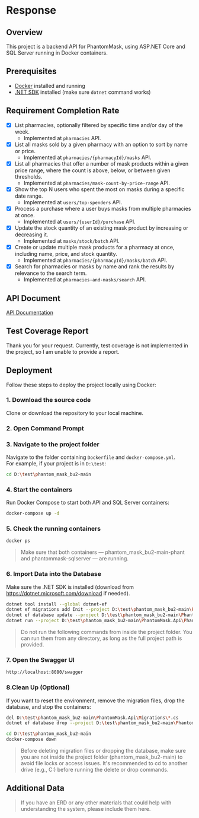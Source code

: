 # Response

## Overview

This project is a backend API for PhantomMask, using ASP.NET Core and SQL Server running in Docker containers.

## Prerequisites

- [Docker](https://docs.docker.com/get-docker/) installed and running
- [.NET SDK](https://dotnet.microsoft.com/download) installed (make sure `dotnet` command works)

## Requirement Completion Rate
* [x] List pharmacies, optionally filtered by specific time and/or day of the week.
  * Implemented at `pharmacies` API.
* [x] List all masks sold by a given pharmacy with an option to sort by name or price.
  * Implemented at `pharmacies/{pharmacyId}/masks` API.
* [x] List all pharmacies that offer a number of mask products within a given price range, where the count is above, below, or between given thresholds.
  * Implemented at `pharmacies/mask-count-by-price-range` API.
* [x] Show the top N users who spent the most on masks during a specific date range.
  * Implemented at `users/top-spenders` API.
* [x] Process a purchase where a user buys masks from multiple pharmacies at once.
  *  Implemented at `users/{userId}/purchase` API.
* [x] Update the stock quantity of an existing mask product by increasing or decreasing it.
  * Implemented at `masks/stock/batch` API.
* [x] Create or update multiple mask products for a pharmacy at once, including name, price, and stock quantity.
  * Implemented at `pharmacies/{pharmacyId}/masks/batch` API.
* [x] Search for pharmacies or masks by name and rank the results by relevance to the search term.
  * Implemented at `pharmacies-and-masks/search` API.

## API Document
[API Documentation](docs/ApiDocs.pdf)

## Test Coverage Report
Thank you for your request. Currently, test coverage is not implemented in the project, so I am unable to provide a report. 

## Deployment
Follow these steps to deploy the project locally using Docker:
### 1. Download the source code
Clone or download the repository to your local machine.

### 2. Open Command Prompt

### 3. Navigate to the project folder
Navigate to the folder containing `Dockerfile` and `docker-compose.yml`.  
For example, if your project is in `D:\test`:
```bash
cd D:\test\phantom_mask_bu2-main
```

### 4. Start the containers
Run Docker Compose to start both API and SQL Server containers:
```bash
docker-compose up -d
```

### 5. Check the running containers
```bash
docker ps
```
> Make sure that both containers — phantom_mask_bu2-main-phant and phantommask-sqlserver — are running.

### 6. Import Data into the Database
Make sure the .NET SDK is installed (download from https://dotnet.microsoft.com/download if needed).
```bash
dotnet tool install --global dotnet-ef
dotnet ef migrations add Init --project D:\test\phantom_mask_bu2-main\PhantomMask.Api\PhantomMask.Api.csproj
dotnet ef database update --project D:\test\phantom_mask_bu2-main\PhantomMask.Api\PhantomMask.Api.csproj
dotnet run --project D:\test\phantom_mask_bu2-main\PhantomMask.Api\PhantomMask.Api.csproj import_data
```
> Do not run the following commands from inside the project folder.
You can run them from any directory, as long as the full project path is provided.

### 7. Open the Swagger UI
```bash
http://localhost:8080/swagger
```

### 8.Clean Up (Optional)
If you want to reset the environment, remove the migration files, drop the database, and stop the containers:
```bash
del D:\test\phantom_mask_bu2-main\PhantomMask.Api\Migrations\*.cs
dotnet ef database drop --project D:\test\phantom_mask_bu2-main\PhantomMask.Api\PhantomMask.Api.csproj --force

cd D:\test\phantom_mask_bu2-main
docker-compose down
```
> Before deleting migration files or dropping the database, make sure you are not inside the project folder (phantom_mask_bu2-main) to avoid file locks or access issues.
It's recommended to cd to another drive (e.g., C:\) before running the delete or drop commands.

## Additional Data
> If you have an ERD or any other materials that could help with understanding the system, please include them here.
